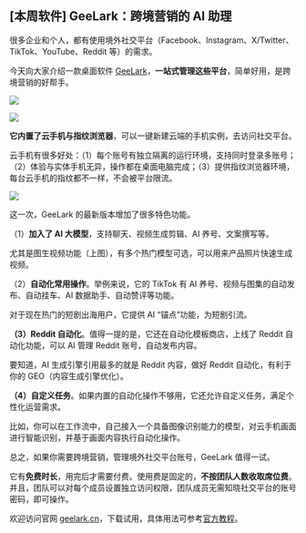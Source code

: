 ## [本周软件] GeeLark：跨境营销的 AI 助理

很多企业和个人，都有使用境外社交平台（Facebook、Instagram、X/Twitter、TikTok、YouTube、Reddit 等）的需求。

今天向大家介绍一款桌面软件 [GeeLark](https://t.wangbase.com/pYrpV)，**一站式管理这些平台**，简单好用，是跨境营销的好帮手。

![](https://cdn.beekka.com/blogimg/asset/202509/bg2025090403.webp)

![](https://cdn.beekka.com/blogimg/asset/202509/bg2025090404.webp)

**它内置了云手机与指纹浏览器**，可以一键新建云端的手机实例，去访问社交平台。

云手机有很多好处：（1）每个账号有独立隔离的运行环境，支持同时登录多账号；（2）体验与实体手机无异，操作都在桌面电脑完成；（3）提供指纹浏览器环境，每台云手机的指纹都不一样，不会被平台限流。

![](https://cdn.beekka.com/blogimg/asset/202509/bg2025090402.webp)

这一次，GeeLark 的最新版本增加了很多特色功能。

（1）**加入了 AI 大模型**，支持聊天、视频生成剪辑、AI 养号、文案撰写等。

尤其是图生视频功能（上图），有多个热门模型可选，可以用来产品照片快速生成视频。

（2）**自动化常用操作**。举例来说，它的 TikTok 有 AI 养号、视频与图集的自动发布、自动挂车、AI 数据助手、自动赞评等功能。

对于现在热门的短剧出海用户，它提供 AI “锚点”功能，为短剧引流。

**（3）Reddit 自动化**。值得一提的是，它还在自动化模板商店，上线了 Reddit 自动化功能，可以 AI 管理 Reddit 账号，自动发布内容。

要知道，AI 生成引擎引用最多的就是 Reddit 内容，做好 Reddit 自动化，有利于你的 GEO（内容生成引擎优化）。

**（4）自定义任务**。如果内置的自动化操作不够用，它还允许自定义任务，满足个性化运营需求。

比如，你可以在工作流中，自己接入一个具备图像识别能力的模型，对云手机画面进行智能识别，并基于画面内容执行自动化操作。

总之，如果你需要跨境营销，管理境外社交平台账号，GeeLark 值得一试。

它有**免费时长**，用完后才需要付费。使用费是固定的，**不按团队人数收取席位费**。并且，团队可以对每个成员设置独立访问权限，团队成员无需知晓社交平台的账号密码，即可操作。

欢迎访问官网 [geelark.cn](https://www.geelark.cn/?utm_source=ruanyifeng.com&utm_medium=post&utm_campaign=campaign20250905)，下载试用，具体用法可参考[官方教程](https://t.wangbase.com/XdBPV)。
